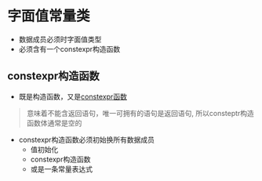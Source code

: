 # 字面值常量类

- 数据成员必须时字面值类型
- 必须含有一个constexpr构造函数

## constexpr构造函数

- 既是构造函数，又是[constexpr函数](c++-constexpr-function.md)

> 意味着不能含返回语句，唯一可拥有的语句是返回语句, 所以consteptr构造函数体通常是空的

- constexpr构造函数必须初始换所有数据成员
  - 值初始化
  - constexpr构造函数
  - 或是一条常量表达式